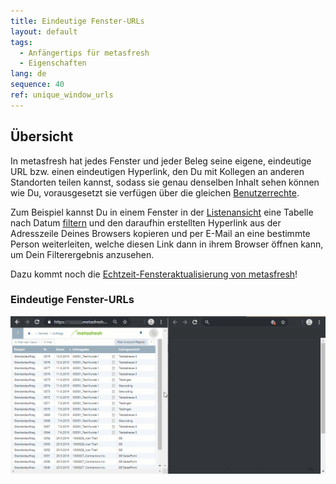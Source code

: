 ```yaml
---
title: Eindeutige Fenster-URLs
layout: default
tags:
  - Anfängertips für metasfresh
  - Eigenschaften
lang: de
sequence: 40
ref: unique_window_urls
---
```


## Übersicht
In metasfresh hat jedes Fenster und jeder Beleg seine eigene, eindeutige URL bzw. einen eindeutigen Hyperlink, den Du mit Kollegen an anderen Standorten teilen kannst, sodass sie genau denselben Inhalt sehen können wie Du, vorausgesetzt sie verfügen über die gleichen [Benutzerrechte](NeueBenutzerrolle).

Zum Beispiel kannst Du in einem Fenster in der [Listenansicht](Ansichten) eine Tabelle nach Datum [filtern](Filterfunktion) und den daraufhin erstellten Hyperlink aus der Adresszeile Deines Browsers kopieren und per E-Mail an eine bestimmte Person weiterleiten, welche diesen Link dann in ihrem Browser öffnen kann, um Dein Filterergebnis anzusehen.

Dazu kommt noch die [Echtzeit-Fensteraktualisierung von metasfresh](Echtzeit_Feature)!

### Eindeutige Fenster-URLs
![](assets/Eindeutige_Fenster_URLs.gif)
